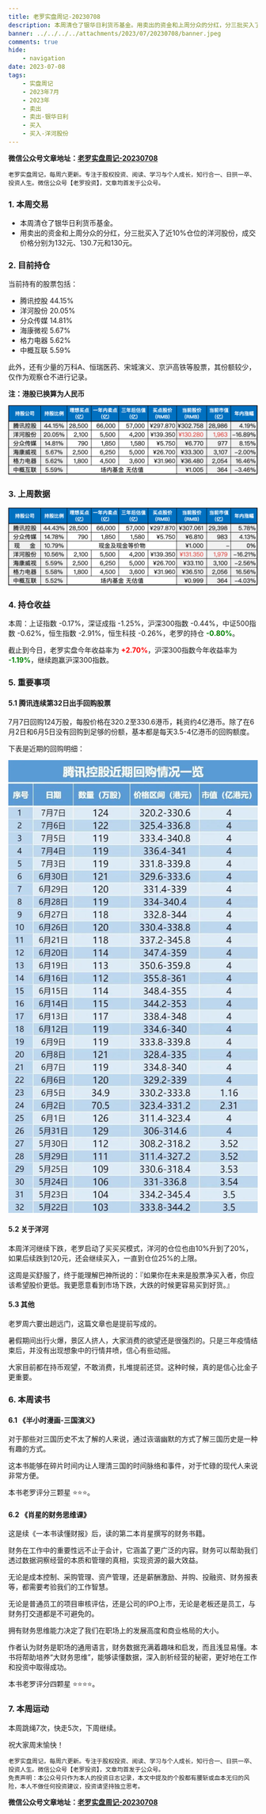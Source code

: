 ```yaml
---
title: 老罗实盘周记-20230708
description: 本周清仓了银华日利货币基金。用卖出的资金和上周分众的分红，分三批买入了近10%仓位的洋河股份，成交价格分别为132元、130.7元和130元。当前持有的股票包括：腾讯控股 44.15%、洋河股份 20.05%、分众传媒 14.81%、海康微视 5.67%、格力电器 5.62%、中概互联 5.59%。此外，还有少量的万科A、恒瑞医药、宋城演义、京沪高铁等股票，其份额较少，仅作为观察仓不进行记录。
banner: ../../../../attachments/2023/07/20230708/banner.jpeg
comments: true
hide:
    - navigation
date: 2023-07-08
tags:
    - 实盘周记
    - 2023年7月
    - 2023年
    - 卖出
    - 卖出-银华日利
    - 买入
    - 买入-洋河股份
---
```


__微信公众号文章地址：[老罗实盘周记-20230708](https://mp.weixin.qq.com/s/M1y2XpgNcmV2raap0TXz3w)__

```
老罗实盘周记，每周六更新。专注于股权投资、阅读、学习与个人成长，知行合一、日拱一卒、投资人生。微信公众号【老罗投资】，文章均首发于公众号。
```

### 1. 本周交易

+ 本周清仓了银华日利货币基金。
+ 用卖出的资金和上周分众的分红，分三批买入了近10%仓位的洋河股份，成交价格分别为132元、130.7元和130元。

### 2. 目前持仓

当前持有的股票包括：

+ 腾讯控股 44.15%
+ 洋河股份 20.05%
+ 分众传媒 14.81%
+ 海康微视 5.67%
+ 格力电器 5.62%
+ 中概互联 5.59%

此外，还有少量的万科A、恒瑞医药、宋城演义、京沪高铁等股票，其份额较少，仅作为观察仓不进行记录。

**注：港股已换算为人民币**

![目前持仓](../../../attachments/2023/07/20230708/1.png)

### 3. 上周数据

![上周数据](../../../attachments/2023/07/20230708/2.png)

### 4. 持仓收益

本周：上证指数 -0.17%，深证成指 -1.25%，沪深300指数 -0.44%，中证500指数 -0.62%，恒生指数 -2.91%，恒生科技 -0.26%，老罗的持仓 <strong style="color:green;">-0.80%</strong>。

截止到今日，老罗实盘今年收益率为 <strong style="color:red;">+2.70%</strong>，沪深300指数今年收益率为 <strong style="color:green;">-1.19%</strong>，继续跑赢沪深300指数。

### 5. 重要事项

#### 5.1 腾讯连续第32日出手回购股票

7月7日回购124万股，每股价格在320.2至330.6港币，耗资约4亿港币。除了在6月2日和6月5日没有回购到足够的份额，基本都是每天3.5-4亿港币的回购额度。

下表是近期的回购明细：

![腾讯控股近期回购情况一览](../../../attachments/2023/07/20230708/3.jpeg)

#### 5.2 关于洋河

本周洋河继续下跌，老罗启动了买买买模式，洋河的仓位也由10%升到了20%，如果后续跌到120元，还会继续买入，一直到仓位25%的上限。

这周是买舒服了，终于能理解巴神所说的：『如果你在未来是股票净买入者，你应该希望股价更低。我更愿意看到市场下跌，大跌的时候更容易买到好货。』

#### 5.3 其他

老罗周六要出趟远门，这篇文章也是提前写成的。

暑假期间出行火爆，景区人挤人，大家消费的欲望还是很强烈的。只是三年疫情结束后，并没有出现想象中的行情井喷，信心有些动摇。

大家目前都在持币观望，不敢消费，扎堆提前还贷。这种时候，真的是信心比金子更重要。

### 6. 本周读书

#### 6.1 《半小时漫画-三国演义》

对于那些对三国历史不太了解的人来说，通过诙谐幽默的方式了解三国历史是一种有趣的方式。

这本书能够在碎片时间内让人理清三国的时间脉络和事件，对于忙碌的现代人来说非常方便。

本书老罗评分三颗星 ⭐️⭐️⭐️。

#### 6.2 《肖星的财务思维课》

这是续《一本书读懂财报》后，读的第二本肖星撰写的财务书籍。

财务在工作中的重要性远不止于会计，它涵盖了更广泛的内容。财务可以帮助我们透过数据洞察经营的本质和管理的真相，实现资源的最大效益。

无论是成本控制、采购管理、资产管理，还是薪酬激励、并购、投融资、财务报表等，都需要考验我们的工作智慧。

无论是普通员工的项目审核评估，还是公司的IPO上市，无论是老板还是员工，与财务打交道都是不可避免的。

拥有财务思维能力决定了我们在职场上的发展高度和商业格局的大小。

作者认为财务是职场的通用语言，财务数据充满着趣味和启发，而且浅显易懂。本书将帮助培养“大财务思维”，能够读懂数据，深入剖析经营的秘密，更好地在工作和投资中取得成功。

本书老罗评分四颗星 ⭐️⭐️⭐️⭐️。

### 7. 本周运动

本周跳绳7次，快走5次，下周继续。

祝大家周末愉快！

```
老罗实盘周记，每周六更新。专注于股权投资、阅读、学习与个人成长，知行合一、日拱一卒、投资人生。微信公众号【老罗投资】，文章均首发于公众号。
免责声明：本公众号只作为本人的投资日志记录，本文中提及的个股都有腰斩或血本无归的风险，本人不做任何投资建议，投资请坚持独立思考。
```

__微信公众号文章地址：[老罗实盘周记-20230708](https://mp.weixin.qq.com/s/M1y2XpgNcmV2raap0TXz3w)__